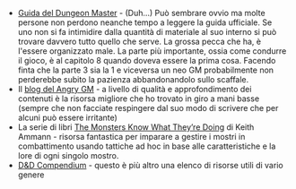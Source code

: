 - [Guida del Dungeon Master](https://www.amazon.it/Dungeons-Dragons-Dungeon-Master-Regolamento/dp/0786967528/ref=asc_df_0786967528/?tag=googshopit-21&linkCode=df0&hvadid=555080261945&hvpos=&hvnetw=g&hvrand=11076506372499693006&hvpone=&hvptwo=&hvqmt=&hvdev=c&hvdvcmdl=&hvlocint=&hvlocphy=1008297&hvtargid=pla-1606122703881&psc=1&mcid=660f117539b831349dc92e2e14e151f2) - (Duh...) Può sembrare ovvio ma molte persone non perdono neanche tempo a leggere la guida ufficiale. Se uno non si fa intimidire dalla quantità di materiale al suo interno si può trovare davvero tutto quello che serve. La grossa pecca che ha, è l'essere organizzato male. La parte più importante, ossia come condurre il gioco, è al capitolo 8 quando doveva essere la prima cosa. Facendo finta che la parte 3 sia la 1 e viceversa un neo GM probabilmente non perderebbe subito la pazienza abbandonandolo sullo scaffale.
- Il [blog del Angry GM](https://theangrygm.com/how-to-run-a-game/) - a livello di qualità e approfondimento dei contenuti è la risorsa migliore che ho trovato in giro a mani basse (sempre che non facciate respingere dal suo modo di scrivere che per alcuni può essere irritante)
- La serie di libri [The Monsters Know What They’re Doing](https://www.amazon.com/dp/B0836YHWRY?binding=hardcover&ref=dbs_dp_rwt_sb_pc_thcv) di Keith Ammann - risorsa fantastica per imparare a gestire i mostri in combattimento usando tattiche ad hoc in base alle caratteristiche e la lore di ogni singolo mostro.
- [D&D Compendium](https://www.dnd-compendium.com/dm-resources/dming-tips) - questo è più altro una elenco di risorse utili di vario genere
